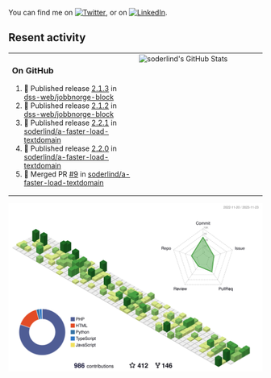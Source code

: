 


<!-- Actual text -->
You can find me on [![Twitter][1.2]][1], or on [![LinkedIn][2.2]][2].

<!-- Icons -->

[1.2]: http://i.imgur.com/wWzX9uB.png (twitter icon without padding)
[2.2]: https://raw.githubusercontent.com/MartinHeinz/MartinHeinz/master/linkedin-3-16.png (LinkedIn icon without padding)

<!-- Links to your social media accounts -->

[1]: https://twitter.com/soderlind
[2]: https://www.linkedin.com/in/soderlind/

## Resent activity

<table width="100%" border="0"><tr><td width="49%">

### On GitHub

<!--START_SECTION:activity-->
1. 🚀 Published release [2.1.3](https://github.com/dss-web/jobbnorge-block/releases/tag/2.1.3) in [dss-web/jobbnorge-block](https://github.com/dss-web/jobbnorge-block)
2. 🚀 Published release [2.1.2](https://github.com/dss-web/jobbnorge-block/releases/tag/2.1.2) in [dss-web/jobbnorge-block](https://github.com/dss-web/jobbnorge-block)
3. 🚀 Published release [2.2.1](https://github.com/soderlind/a-faster-load-textdomain/releases/tag/2.2.1) in [soderlind/a-faster-load-textdomain](https://github.com/soderlind/a-faster-load-textdomain)
4. 🚀 Published release [2.2.0](https://github.com/soderlind/a-faster-load-textdomain/releases/tag/2.2.0) in [soderlind/a-faster-load-textdomain](https://github.com/soderlind/a-faster-load-textdomain)
5. 🎉 Merged PR [#9](https://github.com/soderlind/a-faster-load-textdomain/pull/9) in [soderlind/a-faster-load-textdomain](https://github.com/soderlind/a-faster-load-textdomain)
<!--END_SECTION:activity-->
  </td>
<td width="49%" valign="top">
  <img   alt="soderlind's GitHub Stats" src="https://awesome-github-stats.azurewebsites.net/user-stats/soderlind?cardType=level-alternate&Title=FFFFFF&Border=FFFFFF" />
</td></tr></table>


![](./profile-3d-contrib/profile-green-animate.svg)


